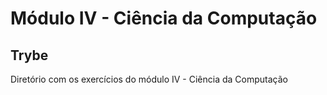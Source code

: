 # Módulo IV - Ciência da Computação
## Trybe

Diretório com os exercícios do módulo IV - Ciência da Computação
